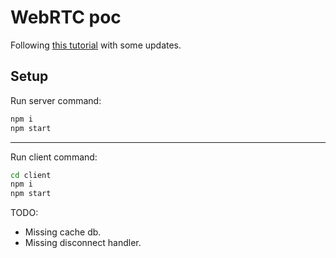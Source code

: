# WebRTC poc

Following [this tutorial](https://www.youtube.com/watch?v=JhyY8LdAQHU&ab_channel=CodingWithChaim) with some updates.

## Setup

Run server command:

```bash
npm i
npm start
```
---
Run client command:

```bash
cd client
npm i
npm start
```

TODO:

- Missing cache db.
- Missing disconnect handler.